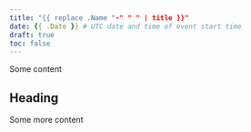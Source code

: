 ```yaml
---
title: "{{ replace .Name "-" " " | title }}"
date: {{ .Date }} # UTC date and time of event start time
draft: true
toc: false
---
```


Some content

## Heading

Some more content
